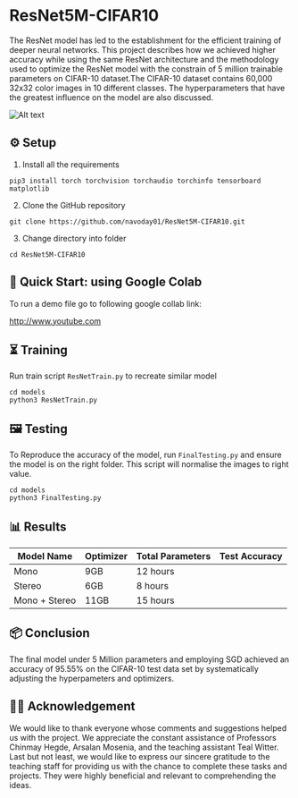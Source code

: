 # ResNet5M-CIFAR10

The ResNet model has led to the establishment for the efficient training of deeper neural networks. This project describes how we achieved higher accuracy while using the same ResNet architecture and the methodology used to optimize the ResNet model with the constrain of 5 million trainable parameters on CIFAR-10 dataset.The CIFAR-10 dataset contains 60,000 32x32 color images in 10 different classes. The hyperparameters that have the greatest influence on the model are also discussed.

![Alt text](https://github.com/navoday01/ResNet5M-CIFAR10/blob/main/assets/CIFAR10-2.png)

## ⚙️ Setup

1. Install all the requirements
```shell
pip3 install torch torchvision torchaudio torchinfo tensorboard matplotlib
```
2. Clone the GitHub repository
```shell
git clone https://github.com/navoday01/ResNet5M-CIFAR10.git
```
3. Change directory into folder
```shell
cd ResNet5M-CIFAR10
```


## 💽 Quick Start: using Google Colab

To run a demo file go to following google collab link:

http://www.youtube.com

## ⏳ Training
Run train script `ResNetTrain.py` to recreate similar model
```shell
cd models
python3 ResNetTrain.py
```
## 🖼️ Testing

 To Reproduce the accuracy of the model, run `FinalTesting.py` and ensure the model is on the right folder. This script will normalise the images to right value.
```shell
cd models
python3 FinalTesting.py
```


## 📊 Results
| Model Name        | Optimizer               | Total Parameters            | Test Accuracy               |
|-------------------|-------------------------|-----------------------------|-----------------------------|
| Mono              | 9GB                     | 12 hours                    |                             |       
| Stereo            | 6GB                     | 8 hours                     |                             |
| Mono + Stereo     | 11GB                    | 15 hours                    |                             |

## 📦 Conclusion

The final model under 5 Million parameters and employing SGD achieved an accuracy of 95.55% on the CIFAR-10 test data set by systematically adjusting the hyperpameters and optimizers.

## 👩‍⚖️ Acknowledgement

We would like to thank everyone whose comments and suggestions helped us with the project. We appreciate the constant assistance of Professors Chinmay Hegde, Arsalan Mosenia, and the teaching assistant Teal Witter. Last but not least, we would like to express our sincere gratitude to the teaching staff for providing us with the chance to complete these tasks and projects. They were highly beneficial and relevant to comprehending the ideas.


